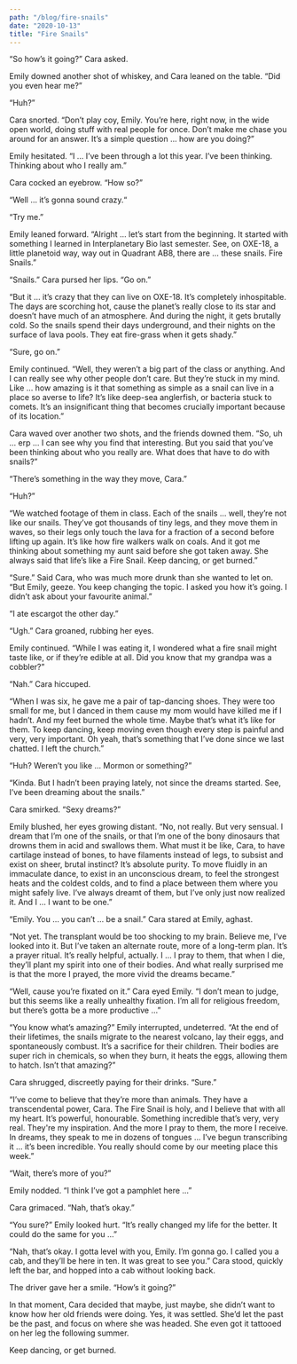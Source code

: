 ```yaml
---
path: "/blog/fire-snails"
date: "2020-10-13"
title: "Fire Snails"
---
```


“So how’s it going?” Cara asked.

Emily downed another shot of whiskey, and Cara leaned on the table. “Did you even hear me?”

“Huh?”

Cara snorted. “Don’t play coy, Emily. You’re here, right now, in the wide open world, doing stuff with real people for once. Don’t make me chase you around for an answer. It’s a simple question … how are you doing?”

Emily hesitated. “I … I’ve been through a lot this year. I’ve been thinking. Thinking about who I really am.”

Cara cocked an eyebrow. “How so?”

“Well … it’s gonna sound crazy.“

“Try me.”

Emily leaned forward. “Alright … let’s start from the beginning. It started with something I learned in Interplanetary Bio last semester. See, on OXE-18, a little planetoid way, way out in Quadrant AB8, there are … these snails. Fire Snails.”

“Snails.” Cara pursed her lips. “Go on.”

“But it … it’s crazy that they can live on OXE-18. It’s completely inhospitable. The days are scorching hot, cause the planet’s really close to its star and doesn’t have much of an atmosphere. And during the night, it gets brutally cold. So the snails spend their days underground, and their nights on the surface of lava pools. They eat fire-grass when it gets shady.”

“Sure, go on.”

Emily continued. “Well, they weren’t a big part of the class or anything. And I can really see why other people don’t care. But they’re stuck in my mind. Like … how amazing is it that something as simple as a snail can live in a place so averse to life? It’s like deep-sea anglerfish, or bacteria stuck to comets. It’s an insignificant thing that becomes crucially important because of its location.”

Cara waved over another two shots, and the friends downed them. “So, uh … erp … I can see why you find that interesting. But you said that you’ve been thinking about who you really are. What does that have to do with snails?”

“There’s something in the way they move, Cara.”

“Huh?”

“We watched footage of them in class. Each of the snails … well, they’re not like our snails. They’ve got thousands of tiny legs, and they move them in waves, so their legs only touch the lava for a fraction of a second before lifting up again. It’s like how fire walkers walk on coals. And it got me thinking about something my aunt said before she got taken away. She always said that life’s like a Fire Snail. Keep dancing, or get burned.”

“Sure.” Said Cara, who was much more drunk than she wanted to let on. “But Emily, geeze. You keep changing the topic. I asked you how it’s going. I didn’t ask about your favourite animal.”

“I ate escargot the other day.”

“Ugh.” Cara groaned, rubbing her eyes.

Emily continued. “While I was eating it, I wondered what a fire snail might taste like, or if they’re edible at all. Did you know that my grandpa was a cobbler?”

“Nah.” Cara hiccuped.

“When I was six, he gave me a pair of tap-dancing shoes. They were too small for me, but I danced in them cause my mom would have killed me if I hadn’t. And my feet burned the whole time. Maybe that’s what it’s like for them. To keep dancing, keep moving even though every step is painful and very, very important. Oh yeah, that’s something that I’ve done since we last chatted. I left the church.”

“Huh? Weren’t you like … Mormon or something?”

“Kinda. But I hadn’t been praying lately, not since the dreams started. See, I’ve been dreaming about the snails.”

Cara smirked. “Sexy dreams?”

Emily blushed, her eyes growing distant. “No, not really. But very sensual. I dream that I’m one of the snails, or that I’m one of the bony dinosaurs that drowns them in acid and swallows them. What must it be like, Cara, to have cartilage instead of bones, to have filaments instead of legs, to subsist and exist on sheer, brutal instinct? It’s absolute purity. To move fluidly in an immaculate dance, to exist in an unconscious dream, to feel the strongest heats and the coldest colds, and to find a place between them where you might safely live. I’ve always dreamt of them, but I’ve only just now realized it. And I … I want to be one.”

“Emily. You … you can’t … be a snail.” Cara stared at Emily, aghast.

“Not yet. The transplant would be too shocking to my brain. Believe me, I’ve looked into it. But I’ve taken an alternate route, more of a long-term plan. It’s a prayer ritual. It’s really helpful, actually. I … I pray to them, that when I die, they’ll plant my spirit into one of their bodies. And what really surprised me is that the more I prayed, the more vivid the dreams became.”

“Well, cause you’re fixated on it.” Cara eyed Emily. “I don’t mean to judge, but this seems like a really unhealthy fixation. I’m all for religious freedom, but there’s gotta be a more productive …”

“You know what’s amazing?” Emily interrupted, undeterred. “At the end of their lifetimes, the snails migrate to the nearest volcano, lay their eggs, and spontaneously combust. It’s a sacrifice for their children. Their bodies are super rich in chemicals, so when they burn, it heats the eggs, allowing them to hatch. Isn’t that amazing?”

Cara shrugged, discreetly paying for their drinks. “Sure.”

“I’ve come to believe that they’re more than animals. They have a transcendental power, Cara. The Fire Snail is holy, and I believe that with all my heart. It’s powerful, honourable. Something incredible that’s very, very real. They're my inspiration. And the more I pray to them, the more I receive. In dreams, they speak to me in dozens of tongues … I’ve begun transcribing it … it’s been incredible. You really should come by our meeting place this week.”

“Wait, there’s more of you?”

Emily nodded. “I think I’ve got a pamphlet here …”

Cara grimaced. “Nah, that’s okay.”

“You sure?” Emily looked hurt. “It’s really changed my life for the better. It could do the same for you …”

“Nah, that’s okay. I gotta level with you, Emily. I’m gonna go. I called you a cab, and they’ll be here in ten. It was great to see you.” Cara stood, quickly left the bar, and hopped into a cab without looking back.

The driver gave her a smile. “How’s it going?”

In that moment, Cara decided that maybe, just maybe, she didn’t want to know how her old friends were doing. Yes, it was settled. She’d let the past be the past, and focus on where she was headed. She even got it tattooed on her leg the following summer.

Keep dancing, or get burned.
